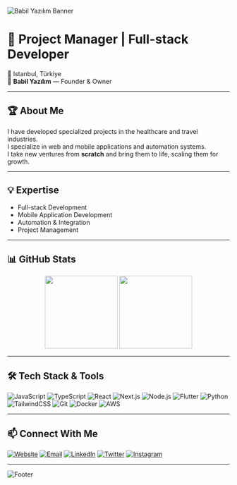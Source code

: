 <!-- Banner -->
![Babil Yazılım Banner](https://capsule-render.vercel.app/api?type=waving&color=0:ff512f,100:dd2476&height=200&section=header&text=Babil%20Yazılım%20-%20Yaratıcılığın%20Başkenti&fontSize=35&fontColor=ffffff&animation=fadeIn)

# 🚀 Project Manager | Full-stack Developer  
📍 Istanbul, Türkiye  
💼 **Babil Yazılım** — Founder & Owner  

---

## 🏆 About Me
I have developed specialized projects in the healthcare and travel industries.  
I specialize in web and mobile applications and automation systems.  
I take new ventures from **scratch** and bring them to life, scaling them for growth.

---

## 💡 Expertise
- Full-stack Development  
- Mobile Application Development  
- Automation & Integration  
- Project Management  

---

## 📊 GitHub Stats
<p align="center">
  <img src="https://github-readme-stats.vercel.app/api?username=mmetehanoz&show_icons=true&theme=radical" height="165"/>
  <img src="https://github-readme-stats.vercel.app/api/top-langs/?username=mmetehanoz&layout=compact&theme=radical" height="165"/>
</p>

---

## 🛠 Tech Stack & Tools
![JavaScript](https://img.shields.io/badge/-JavaScript-000?&logo=JavaScript)
![TypeScript](https://img.shields.io/badge/-TypeScript-000?&logo=TypeScript)
![React](https://img.shields.io/badge/-React-000?&logo=React)
![Next.js](https://img.shields.io/badge/-Next.js-000?&logo=Next.js)
![Node.js](https://img.shields.io/badge/-Node.js-000?&logo=node.js)
![Flutter](https://img.shields.io/badge/-Flutter-000?&logo=Flutter)
![Python](https://img.shields.io/badge/-Python-000?&logo=Python)
![TailwindCSS](https://img.shields.io/badge/-TailwindCSS-000?&logo=tailwind-css)
![Git](https://img.shields.io/badge/-Git-000?&logo=Git)
![Docker](https://img.shields.io/badge/-Docker-000?&logo=docker)
![AWS](https://img.shields.io/badge/-AWS-000?&logo=amazon-aws)

---

## 📫 Connect With Me
[![Website](https://img.shields.io/badge/-Website-000?&logo=google-chrome&logoColor=white)](https://metehanozturk.com)
[![Email](https://img.shields.io/badge/-Email-D14836?&logo=Gmail&logoColor=white)](mailto:m@metehanozturk.com)
[![LinkedIn](https://img.shields.io/badge/-LinkedIn-0A66C2?&logo=LinkedIn&logoColor=white)](https://www.linkedin.com/in/mmetehan-ozturk/)
[![Twitter](https://img.shields.io/badge/-Twitter-1DA1F2?&logo=Twitter&logoColor=white)](https://x.com/mmetehanoz)
[![Instagram](https://img.shields.io/badge/-Instagram-E4405F?&logo=Instagram&logoColor=white)](https://www.instagram.com/mmetehanoz/)

---

<!-- Footer Banner -->
![Footer](https://capsule-render.vercel.app/api?type=waving&color=0:dd2476,100:ff512f&height=150&section=footer)
